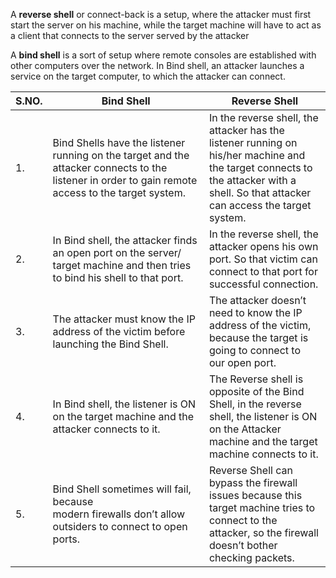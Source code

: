 
A **reverse shell** or connect-back is a setup, where the attacker must first start the server on his machine, while the target machine will have to act as a client that connects to the server served by the attacker

A **bind shell** is a sort of setup where remote consoles are established with other computers over the network. In Bind shell, an attacker launches a service on the target computer, to which the attacker can connect.


|S.NO.|Bind Shell|Reverse Shell|
|---|---|---|
|1.|Bind Shells have the listener running on the target and the attacker connects to the listener in order to gain remote access to the target system.|In the reverse shell, the attacker has the listener running on his/her machine and the target connects to the attacker with a shell. So that attacker can access the target system.|
|2.|In Bind shell, the attacker finds an open port on the server/ target machine and then tries to bind his shell to that port.|In the reverse shell, the attacker opens his own port. So that victim can connect to that port for successful connection.|
|3.|The attacker must know the IP address of the victim before launching the Bind Shell.|The attacker doesn’t need to know the IP address of the victim, because the target is going to connect to our open port.|
|4.|In Bind shell, the listener is ON on the target machine and the attacker connects to it.|The Reverse shell is opposite of the Bind Shell, in the reverse shell, the listener is ON on the Attacker machine and the target machine connects to it.|
|5.|Bind Shell sometimes will fail, because modern firewalls don’t allow outsiders to connect to open ports.|Reverse Shell can bypass the firewall issues because this target machine tries to connect to the attacker, so the firewall doesn’t bother checking packets.|




